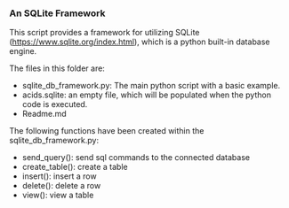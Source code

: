 ### An SQLite Framework

This script provides a framework for utilizing SQLite (https://www.sqlite.org/index.html), which is a python built-in database engine.

The files in this folder are:

- sqlite_db_framework.py: The main python script with a basic example.
- acids.sqlite: an empty file, which will be populated when the python code is executed.
- Readme.md

The following functions have been created within the sqlite_db_framework.py:

- send_query(): send sql commands to the connected database
- create_table(): create a table
- insert(): insert a row
- delete(): delete a row
- view(): view a table